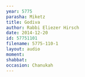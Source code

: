```yaml
---
year: 5775
parasha: Miketz
title: Godiva
author: Rabbi Eliezer Hirsch
date: 2014-12-20
id: 57751101
filename: 5775-110-1
layout: audio
moment: 
shabbat: 
occasion: Chanukah
---
```

